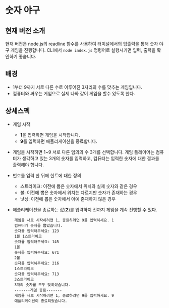 # 숫자 야구
## 현재 버전 소개
현재 버전은 node.js의 readline 함수를 사용하여 터미널에서의 입출력을 통해 숫자 야구 게임을 진행합니다.
CLI에서 `node index.js` 명령어로 실행시키면 입력, 출력을 확인하기 좋습니다.

## 배경
- 1부터 9까지 서로 다른 수로 이루어진 3자리의 수를 맞추는 게임입니다.
- 컴퓨터와 싸우는 게임으로 실제 나와 같이 게임을 할수 있도록 한다.

## 상세스펙

- 게임 시작
    - **1**을 입력하면 게임을 시작합니다.
    - **9**를 입력하면 애플리케이션을 종료합니다.
- 게임을 시작하면 1~9 서로 다른 임의의 수 3개를 선택합니다. 
	게임 플레이어는 컴퓨터가 생각하고 있는 3개의 숫자를 입력하고, 
	컴퓨터는 입력한 숫자에 대한 결과를 출력해야 합니다.
	
- 번호를 입력 한 뒤에 힌트에 대한 정의
    - 스트라이크: 이전에 뽑은 숫자에서 위치와 실제 숫자와 같은 경우
    - 볼: 이전에 뽑은 숫자에서 위치는 다르지만 숫자가 존재하는 경우
    - 낫싱: 이전에 뽑은 숫자에서 아예 존재하지 않은 경우
- 애플리케이션을 종료하는 값(**2**)를 입력하지 전까지 게임을 계속 진행할 수 있다.

```
    게임을 새로 시작하려면 1, 종료하려면 9를 입력하세요. 1
    컴퓨터가 숫자를 뽑았습니다.
    숫자를 입력해주세요: 123 
    1볼 1스트라이크 
    숫자를 입력해주세요: 145 
    1볼 
    숫자를 입력해주세요: 671 
    2볼 
    숫자를 입력해주세요: 216 
    1스트라이크 
    숫자를 입력해주세요: 713 
    3스트라이크
    3개의 숫자를 모두 맞히셨습니다. 
    -------게임 종료-------
    게임을 새로 시작하려면 1, 종료하려면 9를 입력하세요. 9
    애플리케이션이 종료되었습니다.
```
